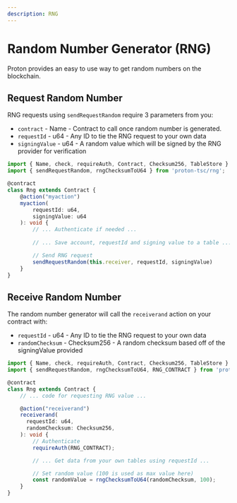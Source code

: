 ```yaml
---
description: RNG
---
```


# Random Number Generator (RNG)

Proton provides an easy to use way to get random numbers on the blockchain. 

## Request Random Number

RNG requests using `sendRequestRandom` require 3 parameters from you:
-  `contract` - Name - Contract to call once random number is generated.
-  `requestId` - u64 - Any ID to tie the RNG request to your own data
-  `signingValue` - u64 - A random value which will be signed by the RNG provider for verification

```ts
import { Name, check, requireAuth, Contract, Checksum256, TableStore } from 'proton-tsc'
import { sendRequestRandom, rngChecksumToU64 } from 'proton-tsc/rng';

@contract
class Rng extends Contract {
    @action("myaction")
    myaction(
        requestId: u64,
        signingValue: u64
    ): void {
        // ... Authenticate if needed ...
        
        // ... Save account, requestId and signing value to a table ...

        // Send RNG request
        sendRequestRandom(this.receiver, requestId, signingValue)
    }
}
```


## Receive Random Number

The random number generator will call the `receiverand` action on your contract with:
-  `requestId` - u64 - Any ID to tie the RNG request to your own data
-  `randomChecksum` - Checksum256 - A random checksum based off of the signingValue provided

```ts
import { Name, check, requireAuth, Contract, Checksum256, TableStore } from 'proton-tsc'
import { sendRequestRandom, rngChecksumToU64, RNG_CONTRACT } from 'proton-tsc/rng';

@contract
class Rng extends Contract {
    // ... code for requesting RNG value ...

    @action("receiverand")
    receiverand(
      requestId: u64,
      randomChecksum: Checksum256,
    ): void {
        // Authenticate
        requireAuth(RNG_CONTRACT);

        // ... Get data from your own tables using requestId ...

        // Set random value (100 is used as max value here)
        const randomValue = rngChecksumToU64(randomChecksum, 100);
    }
}
```